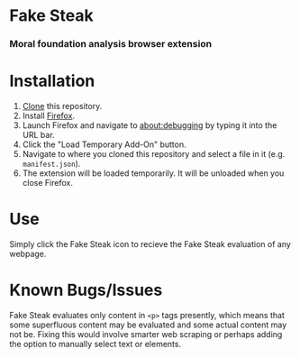 # Fake Steak
### Moral foundation analysis browser extension

# Installation

1. [Clone](https://help.github.com/articles/cloning-a-repository/) this repository.
2. Install [Firefox](https://www.mozilla.org/en-US/firefox/new/).
3. Launch Firefox and navigate to [about:debugging](//about:debugging) by typing it into the URL bar.
4. Click the "Load Temporary Add-On" button.
5. Navigate to where you cloned this repository and select a file in it (e.g. `manifest.json`).
6. The extension will be loaded temporarily. It will be unloaded when you close Firefox.

# Use

Simply click the Fake Steak icon to recieve the Fake Steak evaluation of any webpage.

# Known Bugs/Issues

Fake Steak evaluates only content in `<p>` tags presently, which means that some superfluous content may be evaluated and some actual content may not be. Fixing this would involve smarter web scraping or perhaps adding the option to manually select text or elements.

